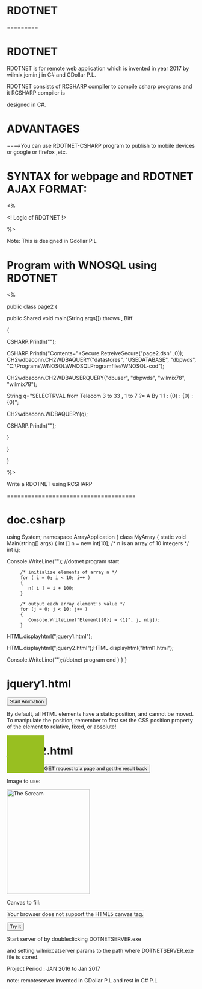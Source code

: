 # RDOTNET
=========

RDOTNET
======

RDOTNET  is   for   remote  web application   which  is  invented   in  year  2017 by  wilmix jemin j in  C#  and  GDollar P.L.

RDOTNET   consists   of   RCSHARP  compiler  to   compile  csharp   programs and it  RCSHARP  compiler  is

designed  in C#.


ADVANTAGES
===========

====>You can  use   RDOTNET-CSHARP  program  to  publish  to mobile  devices  or google  or  firefox ,etc.



SYNTAX  for  webpage  and RDOTNET AJAX FORMAT:
=============================================


<CSHARP>
<CSHARP@>


<%

<! Logic  of  RDOTNET !>

%>

</CSHARP>


Note:  This   is  designed   in Gdollar P.L

Program  with  WNOSQL  using RDOTNET
====================================

<CSHARP>
<CSHARP@>


<%


public class  page2
{




public  Shared void  main(String args[]) throws <EXE>, Biff<EXE>

{


CSHARP.Println("<DOTNET>");

CSHARP.Println("Contents="+Secure.RetreiveSecure("page2.dsn" ,0)); 
CH2wdbaconn.CH2WDBAQUERY("datastores", "USEDATABASE", "dbpwds", "C:\\Programs\\WNOSQL\\WNOSQLProgramfiles\\WNOSQL-cod");


 CH2wdbaconn.CH2WDBAUSERQUERY("dbuser", "dbpwds", "wilmix78", "wilmix78");

String  q="SELECTRVAL from Telecom 3 to 33 , 1 to 7 ?= A By 1 1 : {0} : {0} :{0}";

  CH2wdbaconn.WDBAQUERY(q);

CSHARP.Println("</DOTNET>");





}

}

}








%>
</CSHARP>




Write   a   RDOTNET using   RCSHARP  

=====================================

doc.csharp
==========


using System;
namespace ArrayApplication
{
   class MyArray
   {
      static void Main(string[] args)
      {
         int []  n = new int[10]; /* n is an array of 10 integers */
         int i,j;

Console.WriteLine("<HTML><DOTNET>"); //dotnet  program  start

         /* initialize elements of array n */
         for ( i = 0; i < 10; i++ )
         {
            n[ i ] = i + 100;
         }
         
         /* output each array element's value */
         for (j = 0; j < 10; j++ )
         {
            Console.WriteLine("Element[{0}] = {1}", j, n[j]);
         }
  
    

HTML.displayhtml("jquery1.html");

HTML.displayhtml("jquery2.html");HTML.displayhtml("html1.html");



Console.WriteLine("</DOTNET>");//dotnet  program  end
      }
   }
}



jquery1.html
===========

<!DOCTYPE html>
<html>
<head>
<script src="https://ajax.googleapis.com/ajax/libs/jquery/1.11.3/jquery.min.js"></script>
<script> 
$(document).ready(function(){
    $("button").click(function(){
        var div = $("div");
        div.animate({height: '300px', opacity: '0.4'}, "slow");
        div.animate({width: '300px', opacity: '0.8'}, "slow");
        div.animate({height: '100px', opacity: '0.4'}, "slow");
        div.animate({width: '100px', opacity: '0.8'}, "slow");
    });
});
</script> 
</head>
<body>

<button>Start Animation</button>

<p>By default, all HTML elements have a static position, and cannot be moved. To manipulate the position, remember to first set the CSS position property of the element to relative, fixed, or absolute!</p>

<div style="background:#98bf21;height:100px;width:100px;position:absolute;"></div>

</body>
</html>


jquery2.html
=============

<!DOCTYPE html>
<html>
<head>
<script src="https://ajax.googleapis.com/ajax/libs/jquery/1.11.3/jquery.min.js"></script>
<script>
$(document).ready(function(){
    $("button").click(function(){
        $.get("demo_test.asp", function(data, status){
            alert("Data: " + data + "\nStatus: " + status);
        });
    });
});
</script>
</head>
<body>

<button>Send an HTTP GET request to a page and get the result back</button>

</body>
</html>


<!DOCTYPE html>
<html>
<body>

<p>Image to use:</p>
<img id="scream" src="http://www.en.planettours.bg/02/images/Bodrum/thumbnail.ashx.jpeg" alt="The Scream" width="220" height="277">

<p>Canvas to fill:</p>
<canvas id="myCanvas" width="250" height="300"
style="border:1px solid #d3d3d3;">
Your browser does not support the HTML5 canvas tag.</canvas>

<p><button onclick="myCanvas()">Try it</button></p>

<script>
function myCanvas() {
    var c = document.getElementById("myCanvas");
    var ctx = c.getContext("2d");
    var img = document.getElementById("scream");
    ctx.drawImage(img,10,10);
}
</script>

</body>
</html>



Start  server  of  by  doubleclicking  DOTNETSERVER.exe

and   setting  wilmixcatserver   params   to  the  path  where   DOTNETSERVER.exe file  is  stored.




Project  Period  :  JAN 2016   to Jan 2017


note: remoteserver  invented  in GDollar P.L and  rest  in  C#  P.L










